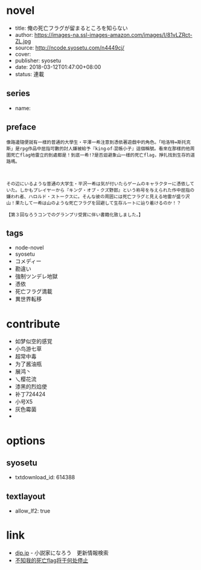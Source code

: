 # novel

- title: 俺の死亡フラグが留まるところを知らない
- author: https://images-na.ssl-images-amazon.com/images/I/81vLZRct-ZL.jpg
- source: http://ncode.syosetu.com/n4449cj/
- cover:
- publisher: syosetu
- date: 2018-03-12T01:47:00+08:00
- status: 連載

## series

- name:

## preface


```
像路邊隨便就有一樣的普通的大學生‧平澤一希注意到憑依著遊戲中的角色。「哈洛特=斯托克斯」是rpg作品中屈指可數的討人嫌被給予『king‧of‧混帳小子』這個稱號。看來在那樣的他周圍死亡flag地雷立的到處都是！到底一希!?是否迴避象山一樣的死亡flag，掙扎找到生存的道路嗎。



その辺にいるような普通の大学生・平沢一希は気が付いたらゲームのキャラクターに憑依していた。しかもプレイヤーから『キング・オブ・クズ野郎』という称号を与えられた作中屈指の嫌われ者、ハロルド・ストークスに。そんな彼の周囲には死亡フラグと見える地雷が盛り沢山！果たして一希は山のような死亡フラグを回避して生存ルートに辿り着けるのか！？

【第３回なろうコンでのグランプリ受賞に伴い書籍化致しました。】
```

## tags

- node-novel
- syosetu
- コメディー
- 勘違い
- 強制ツンデレ地獄
- 憑依
- 死亡フラグ満載
- 異世界転移

# contribute

- 如梦似空的感覚
- 小鸟游七草
- 超常中毒
- 为了酱油瓶
- 展鸿丶
- 乀樱花流
- 漆黑的烈焰使
- 补丁724424
- 小号X5
- 灰色霉菌
- 

# options

## syosetu

- txtdownload_id: 614388

## textlayout

- allow_lf2: true

# link

- [dip.jp](https://narou.dip.jp/search.php?text=n4449cj&novel=all&genre=all&new_genre=all&length=0&down=0&up=100) - 小説家になろう　更新情報検索
- [不知我的死亡flag将于何处停止](https://tieba.baidu.com/f?kw=%E4%B8%8D%E7%9F%A5%E6%88%91%E7%9A%84%E6%AD%BB%E4%BA%A1flag%E5%B0%86%E4%BA%8E%E4%BD%95%E5%A4%84%E5%81%9C%E6%AD%A2&ie=utf-8 "不知我的死亡flag将于何处停止")




